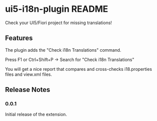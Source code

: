 # ui5-i18n-plugin README

Check your UI5/Fiori project for missing translations!

## Features

The plugin adds the "Check i18n Translations" command.

Press F1 or Ctrl+Shift+P -> Search for "Check i18n Translations"

You will get a nice report that compares and cross-checks i18.properties files and view.xml files.

## Release Notes

### 0.0.1

Initial release of the extension.